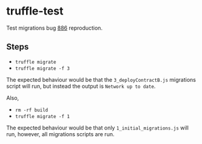 # truffle-test
Test migrations bug [886](https://github.com/trufflesuite/truffle/issues/886) reproduction.

## Steps
- `truffle migrate`
- `truffle migrate -f 3`

The expected behaviour would be that the `3_deployContractB.js` migrations script will run, but instead the output is `Network up to date`.

Also,

- `rm -rf build`
- `truffle migrate -f 1`

The expected behaviour would be that only `1_initial_migrations.js` will run, however, all migrations scripts are run.

